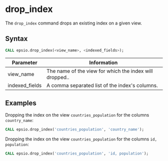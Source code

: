 # drop\_index

The `drop_index` command drops an existing index on a given view.



## Syntax

```sql
CALL epsio.drop_index(<view_name>, <indexed_fields>);
```

| Parameter       | Information                                             |
| --------------- | ------------------------------------------------------- |
| view\_name      | The name of the view for which the index will dropped.. |
| indexed\_fields | A comma separated list of the index's columns.          |

## Examples

Dropping the index on the view `countries_population` for the columns `country_name`:

```sql
CALL epsio.drop_index('countries_population', 'country_name');
```

Dropping the index on the view `countries_population` for the columns `id, population`:

```sql
CALL epsio.drop_index('countries_population', 'id, population');
```